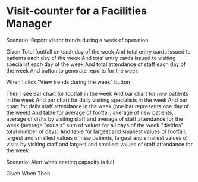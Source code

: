 # Visit-counter for a Facilities Manager

Scenario: Report visitor trends during a week of operation

  Given Total footfall on each day of the week
  And total entry cards issued to patients each day of the week
  And total entry cards issued to visiting specialist each day of the week
  And total attendance of staff each day of the week
  And button to generate reports for the week
  
  When I click "View trends during the week" button
  
  Then I see
  Bar chart for footfall in the week
  And bar chart for new patients in the week
  And bar chart for daily visiting specialists in the week
  And bar chart for daily staff attendance in the week
  (one bar represents one day of the week)
  And table for average of footfall,
  average of new patients,
  average of visits by visiting staff
  and average of staff attendance for the week
  (average "equals" sum of values for all days of the week
  "divides" total number of days)
  And table for largest and smallest values of footfall,
  largest and smallest values of new patients,
  largest and smallest values of visits by visiting staff
  and largest and smallest values of staff attendance for the week

Scenario: Alert when seating capacity is full

  Given
  When
  Then
